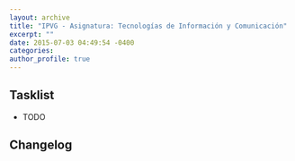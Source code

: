```yaml
---
layout: archive
title: "IPVG - Asignatura: Tecnologías de Información y Comunicación"
excerpt: ""
date: 2015-07-03 04:49:54 -0400
categories: 
author_profile: true
---
```


## Tasklist

- TODO

## Changelog

